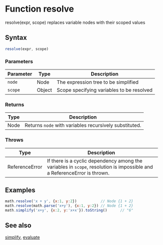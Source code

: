 <!-- Note: This file is automatically generated from source code comments. Changes made in this file will be overridden. -->

# Function resolve

resolve(expr, scope) replaces variable nodes with their scoped values


## Syntax

```js
resolve(expr, scope)
```

### Parameters

Parameter | Type | Description
--------- | ---- | -----------
`node` | Node |  The expression tree to be simplified
`scope` | Object |  Scope specifying variables to be resolved

### Returns

Type | Description
---- | -----------
Node | Returns `node` with variables recursively substituted.


### Throws

Type | Description
---- | -----------
ReferenceError |  If there is a cyclic dependency among the variables in `scope`, resolution is impossible and a ReferenceError is thrown.

## Examples

```js
math.resolve('x + y', {x:1, y:2})           // Node {1 + 2}
math.resolve(math.parse('x+y'), {x:1, y:2}) // Node {1 + 2}
math.simplify('x+y', {x:2, y:'x+x'}).toString()      // "6"
```


## See also

[simplify](simplify.md),
[evaluate](evaluate.md)
